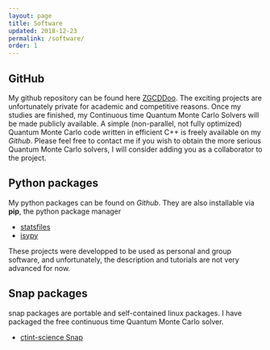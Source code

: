 ```yaml
---
layout: page
title: Software
updated: 2018-12-23
permalink: /software/
order: 1
---
```


## GitHub

My github repository can be found here [ZGCDDoo](https://github.com/ZGCDDoo).
The exciting projects are unfortunately private for academic and competitive reasons. Once my studies are finished, my Continuous time Quantum Monte Carlo Solvers will be made publicly available. A simple (non-parallel, not fully optimized) Quantum Monte Carlo code written in efficient C++ is freely available on my *Github*. Please feel free to contact me if you wish to obtain the more serious Quantum Monte Carlo solvers, I will consider adding you as a collaborator to the project.

## Python packages
My python packages can be found on *Github*. They are also installable via **pip**, the python package manager

 - [statsfiles](https://pypi.org/project/statsfiles/)
 - [isypy](https://pypi.org/project/isypy/)
 <!-- - [mea](https://pypi.org/project/mea/)  -->

 These projects were developped to be used as personal and group software, and unfortunately, the description and tutorials are not very advanced for now.


## Snap packages

snap packages are portable and self-contained linux packages. I have packaged the free continuous time Quantum Monte Carlo solver.
- [ctint-science Snap](https://snapcraft.io/ctint-science)